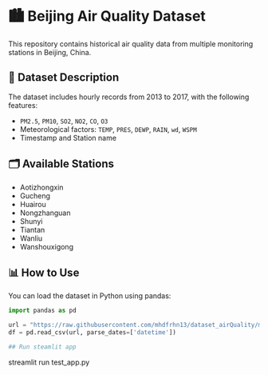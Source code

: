 # 🏙️ Beijing Air Quality Dataset

This repository contains historical air quality data from multiple monitoring stations in Beijing, China.

## 📁 Dataset Description

The dataset includes hourly records from 2013 to 2017, with the following features:

- `PM2.5`, `PM10`, `SO2`, `NO2`, `CO`, `O3`
- Meteorological factors: `TEMP`, `PRES`, `DEWP`, `RAIN`, `wd`, `WSPM`
- Timestamp and Station name

## 🗂️ Available Stations

- Aotizhongxin
- Gucheng
- Huairou
- Nongzhanguan
- Shunyi
- Tiantan
- Wanliu
- Wanshouxigong

## 📊 How to Use

You can load the dataset in Python using pandas:

```python
import pandas as pd

url = "https://raw.githubusercontent.com/mhdfrhn13/dataset_airQuality/master/fixData_air_quality.csv"
df = pd.read_csv(url, parse_dates=['datetime'])

## Run steamlit app
```
streamlit run test_app.py
```
